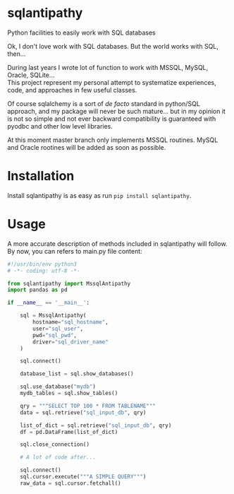 # sqlantipathy
Python facilities to easily work with SQL databases

Ok, I don't love work with SQL databases. But the world works with SQL, then...

During last years I wrote lot of function to work with MSSQL, MySQL, Oracle, SQLite...<br>
This project represent my personal attempt to systematize experiences, code,
and approaches in few useful classes.

Of course sqlalchemy is a sort of *de facto* standard in python/SQL approach,
and my package will never be such mature... but in my opinion it is not so simple and not ever
backward compatibility is guaranteed with pyodbc and other low level libraries.

At this moment master branch only implements MSSQL routines.
MySQL and Oracle rootines will be added as soon as possible.

# Installation

Install sqlantipathy is as easy as run
```pip install sqlantipathy```.

# Usage

A more accurate description of methods included in
sqlantipathy will follow. By now, you can refers
to main.py file content:

```python
#!/usr/bin/env python3
# -*- coding: utf-8 -*-

from sqlantipathy import MssqlAntipathy
import pandas as pd

if __name__ == '__main__':

    sql = MssqlAntipathy(
        hostname="sql_hostname",
        user="sql_user",
        pwd="sql_pwd",
        driver="sql_driver_name"
    )

    sql.connect()

    database_list = sql.show_databases()

    sql.use_database("mydb")
    mydb_tables = sql.show_tables()

    qry = """SELECT TOP 100 * FROM TABLENAME"""
    data = sql.retrieve("sql_input_db", qry)

    list_of_dict = sql.retrieve("sql_input_db", qry)
    df = pd.DataFrame(list_of_dict)

    sql.close_connection()

    # A lot of code after...

    sql.connect()
    sql.cursor.execute("""A SIMPLE QUERY""")
    raw_data = sql.cursor.fetchall()
```